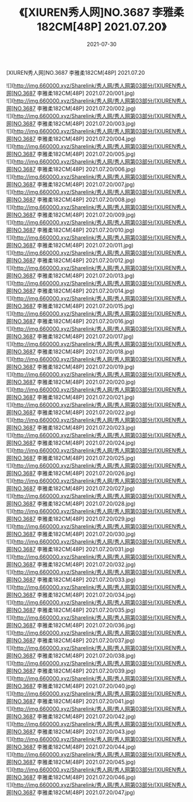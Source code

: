 ﻿---
layout: post
title:  《[XIUREN秀人网]NO.3687 李雅柔182CM[48P] 2021.07.20》
date:   2021-07-30
img: http://img.660000.xyz/Sharelink/秀人网/秀人网第03部分/[XIUREN秀人网]NO.3687 李雅柔182CM[48P] 2021.07.20/000.jpg
categories: [美女, 清纯, 唯美]
---

[XIUREN秀人网]NO.3687 李雅柔182CM[48P] 2021.07.20

  ![](http://img.660000.xyz/Sharelink/秀人网/秀人网第03部分/[XIUREN秀人网]NO.3687 李雅柔182CM[48P] 2021.07.20/001.jpg) <br> ![](http://img.660000.xyz/Sharelink/秀人网/秀人网第03部分/[XIUREN秀人网]NO.3687 李雅柔182CM[48P] 2021.07.20/002.jpg) <br> ![](http://img.660000.xyz/Sharelink/秀人网/秀人网第03部分/[XIUREN秀人网]NO.3687 李雅柔182CM[48P] 2021.07.20/003.jpg) <br> ![](http://img.660000.xyz/Sharelink/秀人网/秀人网第03部分/[XIUREN秀人网]NO.3687 李雅柔182CM[48P] 2021.07.20/004.jpg) <br> ![](http://img.660000.xyz/Sharelink/秀人网/秀人网第03部分/[XIUREN秀人网]NO.3687 李雅柔182CM[48P] 2021.07.20/005.jpg) <br> ![](http://img.660000.xyz/Sharelink/秀人网/秀人网第03部分/[XIUREN秀人网]NO.3687 李雅柔182CM[48P] 2021.07.20/006.jpg) <br> ![](http://img.660000.xyz/Sharelink/秀人网/秀人网第03部分/[XIUREN秀人网]NO.3687 李雅柔182CM[48P] 2021.07.20/007.jpg) <br> ![](http://img.660000.xyz/Sharelink/秀人网/秀人网第03部分/[XIUREN秀人网]NO.3687 李雅柔182CM[48P] 2021.07.20/008.jpg) <br> ![](http://img.660000.xyz/Sharelink/秀人网/秀人网第03部分/[XIUREN秀人网]NO.3687 李雅柔182CM[48P] 2021.07.20/009.jpg) <br> ![](http://img.660000.xyz/Sharelink/秀人网/秀人网第03部分/[XIUREN秀人网]NO.3687 李雅柔182CM[48P] 2021.07.20/010.jpg) <br> ![](http://img.660000.xyz/Sharelink/秀人网/秀人网第03部分/[XIUREN秀人网]NO.3687 李雅柔182CM[48P] 2021.07.20/011.jpg) <br> ![](http://img.660000.xyz/Sharelink/秀人网/秀人网第03部分/[XIUREN秀人网]NO.3687 李雅柔182CM[48P] 2021.07.20/012.jpg) <br> ![](http://img.660000.xyz/Sharelink/秀人网/秀人网第03部分/[XIUREN秀人网]NO.3687 李雅柔182CM[48P] 2021.07.20/013.jpg) <br> ![](http://img.660000.xyz/Sharelink/秀人网/秀人网第03部分/[XIUREN秀人网]NO.3687 李雅柔182CM[48P] 2021.07.20/014.jpg) <br> ![](http://img.660000.xyz/Sharelink/秀人网/秀人网第03部分/[XIUREN秀人网]NO.3687 李雅柔182CM[48P] 2021.07.20/015.jpg) <br> ![](http://img.660000.xyz/Sharelink/秀人网/秀人网第03部分/[XIUREN秀人网]NO.3687 李雅柔182CM[48P] 2021.07.20/016.jpg) <br> ![](http://img.660000.xyz/Sharelink/秀人网/秀人网第03部分/[XIUREN秀人网]NO.3687 李雅柔182CM[48P] 2021.07.20/017.jpg) <br> ![](http://img.660000.xyz/Sharelink/秀人网/秀人网第03部分/[XIUREN秀人网]NO.3687 李雅柔182CM[48P] 2021.07.20/018.jpg) <br> ![](http://img.660000.xyz/Sharelink/秀人网/秀人网第03部分/[XIUREN秀人网]NO.3687 李雅柔182CM[48P] 2021.07.20/019.jpg) <br> ![](http://img.660000.xyz/Sharelink/秀人网/秀人网第03部分/[XIUREN秀人网]NO.3687 李雅柔182CM[48P] 2021.07.20/020.jpg) <br> ![](http://img.660000.xyz/Sharelink/秀人网/秀人网第03部分/[XIUREN秀人网]NO.3687 李雅柔182CM[48P] 2021.07.20/021.jpg) <br> ![](http://img.660000.xyz/Sharelink/秀人网/秀人网第03部分/[XIUREN秀人网]NO.3687 李雅柔182CM[48P] 2021.07.20/022.jpg) <br> ![](http://img.660000.xyz/Sharelink/秀人网/秀人网第03部分/[XIUREN秀人网]NO.3687 李雅柔182CM[48P] 2021.07.20/023.jpg) <br> ![](http://img.660000.xyz/Sharelink/秀人网/秀人网第03部分/[XIUREN秀人网]NO.3687 李雅柔182CM[48P] 2021.07.20/024.jpg) <br> ![](http://img.660000.xyz/Sharelink/秀人网/秀人网第03部分/[XIUREN秀人网]NO.3687 李雅柔182CM[48P] 2021.07.20/025.jpg) <br> ![](http://img.660000.xyz/Sharelink/秀人网/秀人网第03部分/[XIUREN秀人网]NO.3687 李雅柔182CM[48P] 2021.07.20/026.jpg) <br> ![](http://img.660000.xyz/Sharelink/秀人网/秀人网第03部分/[XIUREN秀人网]NO.3687 李雅柔182CM[48P] 2021.07.20/027.jpg) <br> ![](http://img.660000.xyz/Sharelink/秀人网/秀人网第03部分/[XIUREN秀人网]NO.3687 李雅柔182CM[48P] 2021.07.20/028.jpg) <br> ![](http://img.660000.xyz/Sharelink/秀人网/秀人网第03部分/[XIUREN秀人网]NO.3687 李雅柔182CM[48P] 2021.07.20/029.jpg) <br> ![](http://img.660000.xyz/Sharelink/秀人网/秀人网第03部分/[XIUREN秀人网]NO.3687 李雅柔182CM[48P] 2021.07.20/030.jpg) <br> ![](http://img.660000.xyz/Sharelink/秀人网/秀人网第03部分/[XIUREN秀人网]NO.3687 李雅柔182CM[48P] 2021.07.20/031.jpg) <br> ![](http://img.660000.xyz/Sharelink/秀人网/秀人网第03部分/[XIUREN秀人网]NO.3687 李雅柔182CM[48P] 2021.07.20/032.jpg) <br> ![](http://img.660000.xyz/Sharelink/秀人网/秀人网第03部分/[XIUREN秀人网]NO.3687 李雅柔182CM[48P] 2021.07.20/033.jpg) <br> ![](http://img.660000.xyz/Sharelink/秀人网/秀人网第03部分/[XIUREN秀人网]NO.3687 李雅柔182CM[48P] 2021.07.20/034.jpg) <br> ![](http://img.660000.xyz/Sharelink/秀人网/秀人网第03部分/[XIUREN秀人网]NO.3687 李雅柔182CM[48P] 2021.07.20/035.jpg) <br> ![](http://img.660000.xyz/Sharelink/秀人网/秀人网第03部分/[XIUREN秀人网]NO.3687 李雅柔182CM[48P] 2021.07.20/036.jpg) <br> ![](http://img.660000.xyz/Sharelink/秀人网/秀人网第03部分/[XIUREN秀人网]NO.3687 李雅柔182CM[48P] 2021.07.20/037.jpg) <br> ![](http://img.660000.xyz/Sharelink/秀人网/秀人网第03部分/[XIUREN秀人网]NO.3687 李雅柔182CM[48P] 2021.07.20/038.jpg) <br> ![](http://img.660000.xyz/Sharelink/秀人网/秀人网第03部分/[XIUREN秀人网]NO.3687 李雅柔182CM[48P] 2021.07.20/039.jpg) <br> ![](http://img.660000.xyz/Sharelink/秀人网/秀人网第03部分/[XIUREN秀人网]NO.3687 李雅柔182CM[48P] 2021.07.20/040.jpg) <br> ![](http://img.660000.xyz/Sharelink/秀人网/秀人网第03部分/[XIUREN秀人网]NO.3687 李雅柔182CM[48P] 2021.07.20/041.jpg) <br> ![](http://img.660000.xyz/Sharelink/秀人网/秀人网第03部分/[XIUREN秀人网]NO.3687 李雅柔182CM[48P] 2021.07.20/042.jpg) <br> ![](http://img.660000.xyz/Sharelink/秀人网/秀人网第03部分/[XIUREN秀人网]NO.3687 李雅柔182CM[48P] 2021.07.20/043.jpg) <br> ![](http://img.660000.xyz/Sharelink/秀人网/秀人网第03部分/[XIUREN秀人网]NO.3687 李雅柔182CM[48P] 2021.07.20/044.jpg) <br> ![](http://img.660000.xyz/Sharelink/秀人网/秀人网第03部分/[XIUREN秀人网]NO.3687 李雅柔182CM[48P] 2021.07.20/045.jpg) <br> ![](http://img.660000.xyz/Sharelink/秀人网/秀人网第03部分/[XIUREN秀人网]NO.3687 李雅柔182CM[48P] 2021.07.20/046.jpg) <br> ![](http://img.660000.xyz/Sharelink/秀人网/秀人网第03部分/[XIUREN秀人网]NO.3687 李雅柔182CM[48P] 2021.07.20/047.jpg) <br>